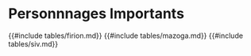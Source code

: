 # Personnnages Importants

{{#include tables/firion.md}}
{{#include tables/mazoga.md}}
{{#include tables/siv.md}}

